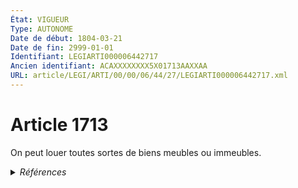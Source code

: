 ```yaml
---
État: VIGUEUR
Type: AUTONOME
Date de début: 1804-03-21
Date de fin: 2999-01-01
Identifiant: LEGIARTI000006442717
Ancien identifiant: ACAXXXXXXXX5X01713AAXXAA
URL: article/LEGI/ARTI/00/00/06/44/27/LEGIARTI000006442717.xml
---
```


<h1>Article 1713</h1>

On peut louer toutes sortes de biens meubles ou immeubles.


<details>
  <summary><em>Références</em></summary>

  <h2>Références faites par l'article</h2>
  
  <ul>
    <li>
      CODIFICATION source Loi 1804-03-07
    </li>
    <li>
      CREATION source Loi 1804-03-07 promulguée le 17 mars 1804
    </li>
  </ul>
</details>
